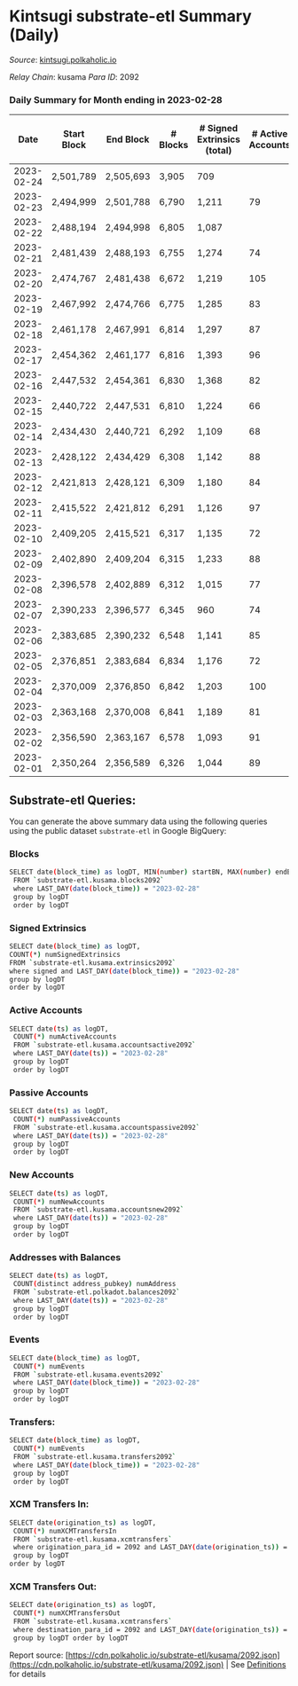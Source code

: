 # Kintsugi substrate-etl Summary (Daily)

_Source_: [kintsugi.polkaholic.io](https://kintsugi.polkaholic.io)

*Relay Chain*: kusama
*Para ID*: 2092



### Daily Summary for Month ending in 2023-02-28


| Date | Start Block | End Block | # Blocks | # Signed Extrinsics (total) | # Active Accounts | # Passive | # New | # Addresses with Balances | # Events | # Transfers | # XCM Transfers In | # XCM Transfers Out | Issues | 
| ---- | ----------- | --------- | -------- | --------------------------- | ----------------- | --------- | ----- | ------------------------- | -------- | ----------- | ------------------ | ------------------- | ------ |
| 2023-02-24 | 2,501,789 | 2,505,693 | 3,905 | 709 |  |  |  |  | 34,644 | 3,965 ($4,584.72) |   |   |  |
| 2023-02-23 | 2,494,999 | 2,501,788 | 6,790 | 1,211 | 79 | 10 | 3 | 16,119 | 60,187 | 6,860 ($8,656.93) | 18 ($628.56) | 23 ($3,137.94) |  |
| 2023-02-22 | 2,488,194 | 2,494,998 | 6,805 | 1,087 |  |  |  | 16,116 | 59,789 | 6,890 ($6,687.99) | 27 ($799.57) | 46 ($1,006.69) |  |
| 2023-02-21 | 2,481,439 | 2,488,193 | 6,755 | 1,274 | 74 | 12 | 3 | 16,112 | 60,223 | 6,858 ($12,647.01) | 30 ($1,664.20) | 46 ($2,331.59) |  |
| 2023-02-20 | 2,474,767 | 2,481,438 | 6,672 | 1,219 | 105 | 13 | 4 | 16,109 | 59,520 | 6,764 ($29,935.69) | 21 ($177,249.94) | 11 ($362.68) |  |
| 2023-02-19 | 2,467,992 | 2,474,766 | 6,775 | 1,285 | 83 | 22 | 8 | 16,105 | 60,500 | 6,855 ($18,048.78) | 16 ($1,563.17) | 10 ($1,980.33) |  |
| 2023-02-18 | 2,461,178 | 2,467,991 | 6,814 | 1,297 | 87 | 24 | 2 | 16,097 | 61,039 | 6,942 ($33,921.46) | 27 ($4,998.53) | 20 ($2,432.69) |  |
| 2023-02-17 | 2,454,362 | 2,461,177 | 6,816 | 1,393 | 96 | 17 | 6 | 16,095 | 61,434 | 6,937 ($24,729.59) | 39 ($170,679.66) | 37 ($144,880.15) |  |
| 2023-02-16 | 2,447,532 | 2,454,361 | 6,830 | 1,368 | 82 | 11 | 2 | 16,089 | 61,243 | 6,918 ($10,164.18) | 19 ($2,022.29) | 30 ($2,164.28) |  |
| 2023-02-15 | 2,440,722 | 2,447,531 | 6,810 | 1,224 | 66 | 11 | 1 | 16,087 | 60,360 | 6,887 ($12,208.61) | 15 ($1,158.89) | 21 ($487,218.60) |  |
| 2023-02-14 | 2,434,430 | 2,440,721 | 6,292 | 1,109 | 68 | 12 | 1 | 16,086 | 55,769 | 6,358 ($7,990.04) | 20 ($1,421.47) | 19 ($1,282.42) |  |
| 2023-02-13 | 2,428,122 | 2,434,429 | 6,308 | 1,142 | 88 | 9 | 2 | 16,085 | 56,096 | 6,402 ($31,252.54) | 25 ($1,221.09) | 23 ($932.25) |  |
| 2023-02-12 | 2,421,813 | 2,428,121 | 6,309 | 1,180 | 84 | 13 | 4 | 16,083 | 56,139 | 6,381 ($11,766.50) | 14 ($326.23) | 11 ($563.32) |  |
| 2023-02-11 | 2,415,522 | 2,421,812 | 6,291 | 1,126 | 97 | 13 | 5 | 16,079 | 55,823 | 6,376 ($36,492.38) | 15 ($697.56) | 15 ($1,968.26) |  |
| 2023-02-10 | 2,409,205 | 2,415,521 | 6,317 | 1,135 | 72 | 14 | 3 | 16,074 | 56,369 | 6,415 ($62,904.61) | 38 ($2,916.71) | 37 ($5,094.14) |  |
| 2023-02-09 | 2,402,890 | 2,409,204 | 6,315 | 1,233 | 88 | 21 | 5 | 16,071 | 56,731 | 6,406 ($54,395.15) | 38 ($1,996.34) | 38 ($1,582.51) |  |
| 2023-02-08 | 2,396,578 | 2,402,889 | 6,312 | 1,015 | 77 | 12 | 2 | 16,066 | 55,466 | 6,388 ($10,553.37) | 13 ($3,283.31) | 13 ($617.20) |  |
| 2023-02-07 | 2,390,233 | 2,396,577 | 6,345 | 960 | 74 | 16 | 2 | 16,064 | 55,493 | 6,415 ($10,594.55) | 16 ($464.13) | 18 ($878.43) |  |
| 2023-02-06 | 2,383,685 | 2,390,232 | 6,548 | 1,141 | 85 | 10 | 16,062 | 16,062 | 58,052 | 6,646 ($19,168.35) | 27 ($8,199.43) | 30 ($12,071.46) |  |
| 2023-02-05 | 2,376,851 | 2,383,684 | 6,834 | 1,176 | 72 | 9 |  | 16,058 | 60,267 | 6,885 ($4,265.32) | 12 ($391.99) | 8 ($572.07) |  |
| 2023-02-04 | 2,370,009 | 2,376,850 | 6,842 | 1,203 | 100 | 12 | 16,058 | 16,058 | 60,585 | 6,934 ($16,141.49) | 15 ($3,457.24) | 9 ($3,009.96) |  |
| 2023-02-03 | 2,363,168 | 2,370,008 | 6,841 | 1,189 | 81 | 13 |  | 16,054 | 60,498 | 6,903 ($6,984.13) | 15 ($937.59) | 11 ($1,631.53) |  |
| 2023-02-02 | 2,356,590 | 2,363,167 | 6,578 | 1,093 | 91 | 14 |  | 16,052 | 58,055 | 6,662 ($8,043.00) | 17 ($1,926.01) | 16 ($2,208.95) |  |
| 2023-02-01 | 2,350,264 | 2,356,589 | 6,326 | 1,044 | 89 | 7 |  | 16,048 | 55,832 | 6,425 ($47,706.04) | 34 ($2,650.54) | 18 ($26,044.47) |  |

## Substrate-etl Queries:
You can generate the above summary data using the following queries using the public dataset `substrate-etl` in Google BigQuery:

### Blocks
```bash
SELECT date(block_time) as logDT, MIN(number) startBN, MAX(number) endBN, COUNT(*) numBlocks 
 FROM `substrate-etl.kusama.blocks2092`  
 where LAST_DAY(date(block_time)) = "2023-02-28" 
 group by logDT 
 order by logDT
```

### Signed Extrinsics
```bash
SELECT date(block_time) as logDT, 
COUNT(*) numSignedExtrinsics 
FROM `substrate-etl.kusama.extrinsics2092`  
where signed and LAST_DAY(date(block_time)) = "2023-02-28" 
group by logDT 
order by logDT
```

### Active Accounts
```bash
SELECT date(ts) as logDT, 
 COUNT(*) numActiveAccounts 
 FROM `substrate-etl.kusama.accountsactive2092` 
 where LAST_DAY(date(ts)) = "2023-02-28" 
 group by logDT 
 order by logDT
```

### Passive Accounts
```bash
SELECT date(ts) as logDT, 
 COUNT(*) numPassiveAccounts 
 FROM `substrate-etl.kusama.accountspassive2092` 
 where LAST_DAY(date(ts)) = "2023-02-28" 
 group by logDT 
 order by logDT
```

### New Accounts
```bash
SELECT date(ts) as logDT, 
 COUNT(*) numNewAccounts 
 FROM `substrate-etl.kusama.accountsnew2092` 
 where LAST_DAY(date(ts)) = "2023-02-28" 
 group by logDT
 order by logDT
```

### Addresses with Balances
```bash
SELECT date(ts) as logDT,
 COUNT(distinct address_pubkey) numAddress 
 FROM `substrate-etl.polkadot.balances2092` 
 where LAST_DAY(date(ts)) = "2023-02-28" 
 group by logDT 
 order by logDT
```

### Events
```bash
SELECT date(block_time) as logDT, 
 COUNT(*) numEvents 
 FROM `substrate-etl.kusama.events2092` 
 where LAST_DAY(date(block_time)) = "2023-02-28" 
 group by logDT 
 order by logDT
```

### Transfers:
```bash
SELECT date(block_time) as logDT, 
 COUNT(*) numEvents 
 FROM `substrate-etl.kusama.transfers2092` 
 where LAST_DAY(date(block_time)) = "2023-02-28" 
 group by logDT 
 order by logDT
```

### XCM Transfers In:
```bash
SELECT date(origination_ts) as logDT, 
 COUNT(*) numXCMTransfersIn 
 FROM `substrate-etl.kusama.xcmtransfers` 
 where origination_para_id = 2092 and LAST_DAY(date(origination_ts)) = "2023-02-28" 
 group by logDT 
order by logDT
```

### XCM Transfers Out:
```bash
SELECT date(origination_ts) as logDT, 
 COUNT(*) numXCMTransfersOut 
 FROM `substrate-etl.kusama.xcmtransfers` 
 where destination_para_id = 2092 and LAST_DAY(date(origination_ts)) = "2023-02-28" 
 group by logDT order by logDT
```


Report source: [https://cdn.polkaholic.io/substrate-etl/kusama/2092.json](https://cdn.polkaholic.io/substrate-etl/kusama/2092.json) | See [Definitions](/DEFINITIONS.md) for details
